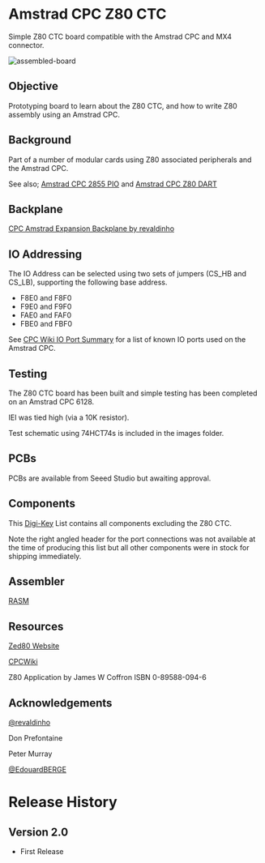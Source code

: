 # Amstrad CPC Z80 CTC
Simple Z80 CTC board compatible with the Amstrad CPC and MX4 connector.

![assembled-board](https://github.com/rabs664/Amstrad-CPC-Z80-CTC/assets/105534000/cb1435c7-e184-4f75-8630-b7f64d54ff40)

## Objective
Prototyping board to learn about the Z80 CTC, and how to write Z80 assembly using an Amstrad CPC.

## Background
Part of a number of modular cards using Z80 associated peripherals and the Amstrad CPC.

See also;
[Amstrad CPC 2855 PIO](https://github.com/rabs664/Amstrad-CPC-8255-PIO) and [Amstrad CPC Z80 DART](https://github.com/rabs664/Amstrad-CPC-Z80-DART)

## Backplane
[CPC Amstrad Expansion Backplane by revaldinho](https://github.com/revaldinho/cpc_ram_expansion/wiki/CPC-Expansion-Backplane)

## IO Addressing
The IO Address can be selected using two sets of jumpers (CS_HB and CS_LB), supporting the following base address.

* F8E0 and F8F0
* F9E0 and F9F0
* FAE0 and FAF0
* FBE0 and FBF0

See [CPC Wiki IO Port Summary](https://www.cpcwiki.eu/index.php/I/O_Port_Summary) for a list of known IO ports used on the Amstrad CPC.

## Testing
The Z80 CTC board has been built and simple testing has been completed on an Amstrad CPC 6128.

IEI was tied high (via a 10K resistor).

Test schematic using 74HCT74s is included in the images folder.

## PCBs
PCBs are available from Seeed Studio but awaiting approval.

## Components
This [Digi-Key](https://www.digikey.co.uk/en/mylists/list/0Q38QB2P95) List contains all components excluding the Z80 CTC.

Note the right angled header for the port connections was not available at the time of producing this list but all other components were in stock for shipping immediately.

## Assembler
[RASM](https://github.com/EdouardBERGE/rasm)

## Resources
[Zed80 Website](http://zed80.com/Z80-RETRO/index_Home.html)

[CPCWiki](https://www.cpcwiki.eu/index.php/Main_Page)

Z80 Application by James W Coffron ISBN 0-89588-094-6

## Acknowledgements
[@revaldinho](https://github.com/revaldinho)

Don Prefontaine 

Peter Murray

[@EdouardBERGE](https://github.com/EdouardBERGE)

# Release History
## Version 2.0
* First Release
